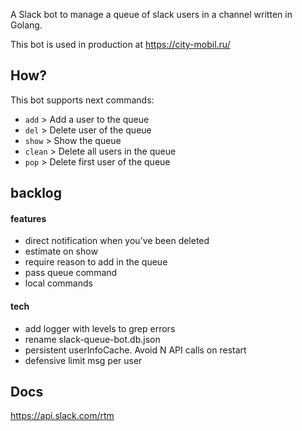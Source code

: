 A Slack bot to manage a queue of slack users in a channel written in Golang.

This bot is used in production at https://city-mobil.ru/

## How?

This bot supports next commands:

* `add`   >   Add a user to the queue
* `del`   >   Delete user of the queue
* `show`  >   Show the queue 
* `clean` >   Delete all users in the queue 
* `pop`  >   Delete first user of the queue

## backlog
#### features
* direct notification when you've been deleted
* estimate on show
* require reason to add in the queue
* pass queue command
* local commands
#### tech
* add logger with levels to grep errors
* rename slack-queue-bot.db.json
* persistent userInfoCache. Avoid N API calls on restart
* defensive limit msg per user


## Docs
https://api.slack.com/rtm
